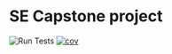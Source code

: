 # SE Capstone project


![Run Tests](https://github.com/Coding-Crashkurse/Software-Engineering-Capstone-Project/actions/workflows/main.yaml/badge.svg)
[![cov](https://Coding-Crashkurse.github.io/Software-Engineering-Capstone-Project/badges/coverage.svg)](https://github.com/Coding-Crashkurse/Software-Engineering-Capstone-Project/actions)